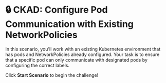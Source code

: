 # 🔒 CKAD: Configure Pod Communication with Existing NetworkPolicies

In this scenario, you'll work with an existing Kubernetes environment that has pods and NetworkPolicies already configured. Your task is to ensure that a specific pod can only communicate with designated pods by configuring the correct labels.

Click **Start Scenario** to begin the challenge!
